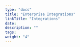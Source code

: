 ```yaml
---
type: "docs"
title: "Enterprise Integrations"
linkTitle: "Integrations"
date:
description: ""
tags:
weight: "4"
---
```

